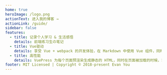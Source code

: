 ```yaml
---
home: true
heroImage: /logo.png
actionText: 进入我的博客 →
actionLink: /guide/
sidebar: false
features:
  - title: 记录个人学习 & 生活感悟
    details: 前端练习生の笔记
  - title: Vue驱动
    details: 享受 Vue + webpack 的开发体验，在 Markdown 中使用 Vue 组件，同时可以使用 Vue 来开发自定义主题。
  - title: 高性能
    details: VuePress 为每个页面预渲染生成静态的 HTML，同时在页面被加载的时候，将作为 SPA 运行。
footer: MIT Licensed | Copyright © 2018-present Evan You
---
```

